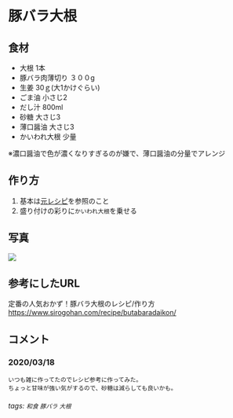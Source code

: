 # 豚バラ大根

## 食材

* 大根 1本
* 豚バラ肉薄切り ３００g
* 生姜 30ｇ(大1かけぐらい)
* ごま油 小さじ2
* だし汁 800ml
* 砂糖 大さじ3
* 薄口醤油 大さじ3
* かいわれ大根 少量

※濃口醤油で色が濃くなりすぎるのが嫌で、薄口醤油の分量でアレンジ

## 作り方

1. 基本は[元レシピ](https://www.sirogohan.com/recipe/butabaradaikon/)を参照のこと
2. 盛り付けの彩りに`かいわれ大根`を乗せる

## 写真

![](https://i.imgur.com/GmUkISf.jpg)

## 参考にしたURL

定番の人気おかず！豚バラ大根のレシピ/作り方<https://www.sirogohan.com/recipe/butabaradaikon/>

## コメント

### 2020/03/18

```
いつも雑に作ってたのでレシピ参考に作ってみた。
ちょっと甘味が強い気がするので、砂糖は減らしても良いかも。
```

###### tags: `和食` `豚バラ` `大根`
